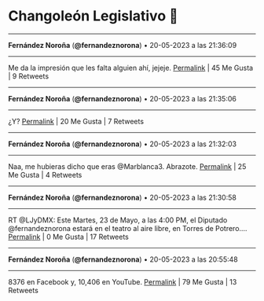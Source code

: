 # Changoleón Legislativo 🙈
*****
**Fernández Noroña** (**@fernandeznorona**) • 20-05-2023 a las 21:36:09
*****
Me da la impresión que les falta alguien ahí, jejeje.
[Permalink](https://twitter.com/fernandeznorona/status/1660157510722936834) | 45 Me Gusta | 9 Retweets
*****
**Fernández Noroña** (**@fernandeznorona**) • 20-05-2023 a las 21:35:06
*****
¿Y?
[Permalink](https://twitter.com/fernandeznorona/status/1660157248587415552) | 20 Me Gusta | 7 Retweets
*****
**Fernández Noroña** (**@fernandeznorona**) • 20-05-2023 a las 21:32:03
*****
Naa, me hubieras dicho que eras @Marblanca3. Abrazote.
[Permalink](https://twitter.com/fernandeznorona/status/1660156478928441345) | 25 Me Gusta | 4 Retweets
*****
**Fernández Noroña** (**@fernandeznorona**) • 20-05-2023 a las 21:30:58
*****
RT @LJyDMX: Este Martes,  23 de Mayo, a las 4:00 PM, el Diputado  @fernandeznorona estará en el teatro al aire libre, en Torres de Potrero.…
[Permalink](https://twitter.com/fernandeznorona/status/1660156205552005120) | 0 Me Gusta | 17 Retweets
*****
**Fernández Noroña** (**@fernandeznorona**) • 20-05-2023 a las 20:55:48
*****
8376 en Facebook y, 10,406 en YouTube.
[Permalink](https://twitter.com/fernandeznorona/status/1660147355780546560) | 79 Me Gusta | 13 Retweets